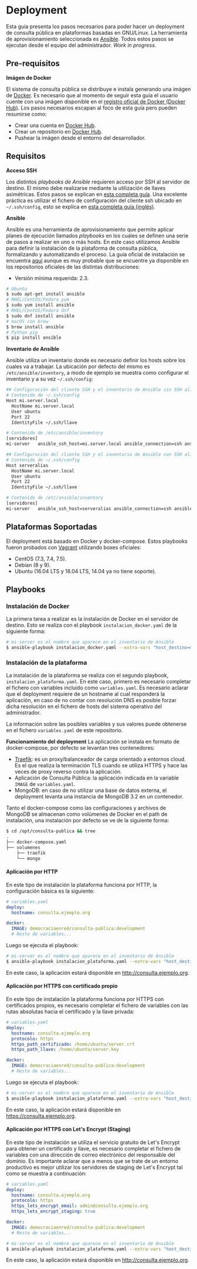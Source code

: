 # Deployment

Esta guía presenta los pasos necesarios para poder hacer un deployment de consulta pública en plataformas basadas en GNU/Linux. La herramienta de aprovisionamiento seleccionada es [Ansible](https://www.ansible.com). Todos estos pasos se ejecutan desde el equipo del administrador. _Work in progress_.

## Pre-requisitos

**Imágen de Docker**

El sistema de consulta pública se distribuye e instala generando una imágen de [Docker](https://www.docker.com). Es necesario que al momento de seguir esta guía el usuario cuente con una imágen disponible en el [registro oficial de Docker (Docker Hub)](https://hub.docker.com). Los pasos necesarios escapan al foco de esta guía pero pueden resumirse como:
* Crear una cuenta en [Docker Hub](https://hub.docker.com).
* Crear un repositorio en [Docker Hub](https://hub.docker.com).
* Pushear la imágen desde el entorno del desarrollador.

## Requisitos

**Acceso SSH**

Los distintos _playbooks de Ansible_ requieren acceso por SSH al servidor de destino. El mismo debe realizarse mediante la utilización de llaves asimétricas. Estos pasos se explican en [esta completa guía](https://www.digitalocean.com/community/tutorials/como-configurar-las-llaves-ssh-en-ubuntu-18-04-es). Una excelente práctica es utilizar el fichero de configuración del cliente ssh ubicado en `~/.ssh/config`, esto se explica en [esta completa guía (inglés)](https://www.digitalocean.com/community/tutorials/how-to-configure-custom-connection-options-for-your-ssh-client).

**Ansible**

Ansible es una herramienta de aprovisionamiento que permite aplicar planes de ejecución llamados _playbooks_ en los cuales se definen una serie de pasos a realizar en uno o más hosts. En este caso utilizamos Ansible para definir la instalación de la plataforma de consulta pública, formalizando y automatizando el proceso. La guía oficial de instalación se encuentra [aquí](https://docs.ansible.com/ansible/latest/installation_guide/intro_installation.html) aunque es muy probable que se encuentre ya disponible en los repositorios oficiales de las distintas distribuciones:

* Versión mínima requerida: 2.3.

```bash
# Ubuntu
$ sudo apt-get install ansible
# RHEL/CentOS/Fedora yum
$ sudo yum install ansible
# RHEL/CentOS/Fedora dnf
$ sudo dnf install ansible
# macOS con brew
$ brew install ansible
# Python pip
$ pip install ansible
```

**Inventario de Ansible**

Ansible utiliza un inventario donde es necesario definir los hosts sobre los cuales va a trabajar. La ubicación por defecto del mismo es `/etc/ansible/inventory`, a modo de ejemplo se muestra como configurar el inventario y a su vez `~/.ssh/config`:

```bash
## Configuración del cliente SSH y el inventario de Ansible sin SSH alias
# Contenido de ~/.ssh/config
Host mi.server.local
  HostName mi.server.local
  User ubuntu
  Port 22
  IdentityFile ~/.ssh/llave

# Contenido de /etc/ansible/inventory
[servidores]
mi-server   ansible_ssh_host=mi.server.local ansible_connection=ssh ansible_port=22 ansible_user=ubuntu
```

```bash
## Configuración del cliente SSH y el inventario de Ansible con SSH alias
# Contenido de ~/.ssh/config
Host serveralias
  HostName mi.server.local
  User ubuntu
  Port 22
  IdentityFile ~/.ssh/llave

# Contenido de /etc/ansible/inventory
[servidores]
mi-server   ansible_ssh_host=serveralias ansible_connection=ssh ansible_port=22 ansible_user=ubuntu
```

## Plataformas Soportadas

El deployment está basado en Docker y docker-compose. Estos playbooks fueron probados con [Vagrant](https://www.vagrantup.com) utilizando boxes oficiales:
* CentOS (7.3, 7.4, 7.5).
* Debian (8 y 9).
* Ubuntu (16.04 LTS y 18.04 LTS, 14.04 ya no tiene soporte).

## Playbooks

### Instalación de Docker

La primera tarea a realizar es la instalación de Docker en el servidor de destino. Esto se realiza con el playbook `instalacion_docker.yaml` de la siguiente forma:

```bash
# mi-server es el nombre que aparece en el inventario de Ansible
$ ansible-playbook instalacion_docker.yaml --extra-vars "host_destino=mi-server"
```

### Instalación de la plataforma

La instalación de la plataforma se realiza con el segundo playbook, `instalacion_plataforma.yaml`. En este caso, primero es necesario completar el fichero con variables incluido como `variables.yaml`. Es necesario aclarar que el deployment requiere de un hostname al cual responderá la aplicación, en caso de no contar con resolución DNS es posible forzar dicha resolución en el fichero de hosts del sistema operativo del administrador.

La información sobre las posibles variables y sus valores puede obtenerse en el fichero `variables.yaml` de este repositorio.

**Funcionamiento del deployment**
La aplicación se instala en formato de docker-compose, por defecto se levantan tres contenedores:
* [Traefik](https://traefik.io): es un proxy/balanceador de carga orientado a entornos cloud. Es el que realiza la terminación TLS cuando se utiliza HTTPS y hace las veces de proxy reverso contra la aplicación. 
* Aplicación de Consulta Pública: la aplicación indicada en la variable `IMAGE` de `variables.yaml`.
* MongoDB: en caso de no utilizar una base de datos externa, el deployment levanta una instancia de MongoDB 3.2 en un contenedor.

Tanto el docker-compose como las configuraciones y archivos de MongoDB se almacenan como volúmenes de Docker en el path de instalación, una instalación por defecto se ve de la siguiente forma:

```bash
$ cd /opt/consulta-publica && tree
.
├── docker-compose.yaml
├── volumenes
    ├── traefik
    └── mongo
```

#### Aplicación por HTTP

En este tipo de instalación la plataforma funciona por HTTP, la configuración básica es la siguiente:

```yaml
# variables.yaml
deploy:
  hostname: consulta.ejemplo.org

docker:
  IMAGE: democraciaenred/consulta-publica:development
  # Resto de variables...
```

Luego se ejecuta el playbook:

```bash
# mi-server es el nombre que aparece en el inventario de Ansible
$ ansible-playbook instalacion_plataforma.yaml --extra-vars "host_destino=mi-server"
```

En este caso, la aplicación estará disponible en http://consulta.ejemplo.org.

#### Aplicación por HTTPS con certificado propio

En este tipo de instalación la plataforma funciona por HTTPS con certificados propios, es necesario completar el fichero de variables con las rutas absolutas hacia el certificado y la llave privada:

```yaml
# variables.yaml
deploy:
  hostname: consulta.ejemplo.org
  protocolo: https
  https_path_certificado: /home/ubuntu/server.crt
  https_path_llave: /home/ubuntu/server.key

docker:
  IMAGE: democraciaenred/consulta-publica:development
  # Resto de variables...
```

Luego se ejecuta el playbook:

```bash
# mi-server es el nombre que aparece en el inventario de Ansible
$ ansible-playbook instalacion_plataforma.yaml --extra-vars "host_destino=mi-server"
```

En este caso, la aplicación estará disponible en https://consulta.ejemplo.org.

#### Aplicación por HTTPS con Let's Encrypt (Staging)

En este tipo de instalación se utiliza el servicio gratuito de Let's Encrypt para obtener un certificado y llave, es necesario completar el fichero de variables con una dirección de correo electrónico del responsable del dominio. Es importante aclarar que a menos que se trate de un entorno productivo es mejor utilizar los servidores de staging de Let's Encrypt tal como se muestra a continuación:

```yaml
# variables.yaml
deploy:
  hostname: consulta.ejemplo.org
  protocolo: https
  https_lets_encrypt_email: admin@consulta.ejemplo.org
  https_lets_encrypt_staging: true

docker:
  IMAGE: democraciaenred/consulta-publica:development
  # Resto de variables...
```

```bash
# mi-server es el nombre que aparece en el inventario de Ansible
$ ansible-playbook instalacion_plataforma.yaml --extra-vars "host_destino=mi-server"
```

En este caso, la aplicación estará disponible en http://consulta.ejemplo.org.